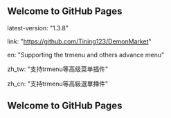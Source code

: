 ## Welcome to GitHub Pages
latest-version: "1.3.8"


link: "https://github.com/Tining123/DemonMarket"


en: "Supporting the trmenu and others advance menu"


zh_tw: "支持trmenu等高级菜单插件"


zh_cn: "支持trmenu等高級選單挿件"

## Welcome to GitHub Pages

